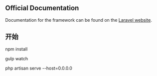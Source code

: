 ## Official Documentation

Documentation for the framework can be found on the [Laravel website](http://laravel.com/docs).

## 开始
npm install

gulp watch

php artisan serve --host=0.0.0.0